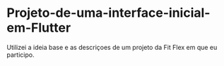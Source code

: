 # Projeto-de-uma-interface-inicial-em-Flutter

Utilizei a ideia base e as descriçoes de um projeto da Fit Flex em que eu participo.

